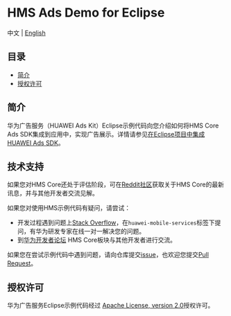 # HMS Ads Demo for Eclipse
中文 | [English](https://github.com/HMS-Core/hms-ads-demo-eclipse/edit/master/README.md)
## 目录

 * [简介](#简介)
 * [授权许可](#授权许可)
 
## 简介
华为广告服务（HUAWEI Ads Kit）Eclipse示例代码向您介绍如何将HMS Core Ads SDK集成到应用中，实现广告展示。详情请参见[在Eclipse项目中集成HUAWEI Ads SDK](https://developer.huawei.com/consumer/en/doc/development/HMSCore-Guides/eclipse-integrating-sdk-0000001055373923)。 

## 技术支持
如果您对HMS Core还处于评估阶段，可在[Reddit社区](https://www.reddit.com/r/HuaweiDevelopers/)获取关于HMS Core的最新讯息，并与其他开发者交流见解。

如果您对使用HMS示例代码有疑问，请尝试：
- 开发过程遇到问题上[Stack Overflow](https://stackoverflow.com/questions/tagged/huawei-mobile-services)，在`huawei-mobile-services`标签下提问，有华为研发专家在线一对一解决您的问题。
- 到[华为开发者论坛](https://forums.developer.huawei.com/forumPortal/en/home?fid=0101187876626530001) HMS Core板块与其他开发者进行交流。

如果您在尝试示例代码中遇到问题，请向仓库提交[issue](https://github.com/HMS-Core/hms-ads-demo-eclipse/issues)，也欢迎您提交[Pull Request](https://github.com/HMS-Core/hms-ads-demo-eclipse/pulls)。

##  授权许可
华为广告服务Eclipse示例代码经过 [Apache License, version 2.0](http://www.apache.org/licenses/LICENSE-2.0)授权许可。
